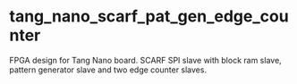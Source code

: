 # tang_nano_scarf_pat_gen_edge_counter
FPGA design for Tang Nano board. SCARF SPI slave with block ram slave, pattern generator slave and two edge counter slaves.
